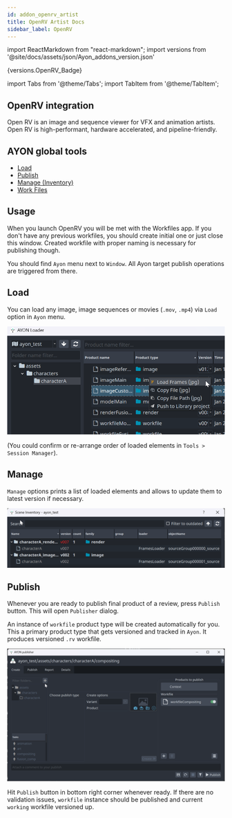 ```yaml
---
id: addon_openrv_artist
title: OpenRV Artist Docs
sidebar_label: OpenRV
---
```


import ReactMarkdown from "react-markdown";
import versions from '@site/docs/assets/json/Ayon_addons_version.json'

<ReactMarkdown>
{versions.OpenRV_Badge}
</ReactMarkdown>

import Tabs from '@theme/Tabs';
import TabItem from '@theme/TabItem';

## OpenRV integration

Open RV is an image and sequence viewer for VFX and animation artists. Open RV is high-performant, hardware accelerated, and pipeline-friendly.

## AYON global tools

-   [Load](artist_tools_loader)
-   [Publish](artist_tools_publisher)
-   [Manage (Inventory)](artist_tools_inventory)
-   [Work Files](artist_tools_workfiles)

## Usage

When you launch OpenRV you will be met with the Workfiles app. If you don't have any previous workfiles, you should create initial one or just close this window. 
Created workfile with proper naming is necessary for publishing though.

You should find `Ayon` menu next to `Window`. All Ayon target publish operations are triggered from there.


## Load

You can load any image, image sequences or movies (`.mov`, `.mp4`) via `Load` option in `Ayon` menu.

![Ayon Loader](assets/openrv_load.png)

(You could confirm or re-arrange order of loaded elements in `Tools > Session Manager`).

## Manage

`Manage` options prints a list of loaded elements and allows to update them to latest version if necessary.

![Ayon Scene Inventory](assets/openrv_manage.png)

## Publish

Whenever you are ready to publish final product of a review, press `Publish` button. This will open `Publisher` dialog.

An instance of `workfile` product type will be created automatically for you. This a primary product type that gets versioned and tracked in `Ayon`.
It produces versioned `.rv` workfile.

![Ayon Publish](assets/openrv_publish.png)

Hit `Publish` button in bottom right corner whenever ready. If there are no validation issues, `workfile` instance should be published and current `working` workfile 
versioned up.
